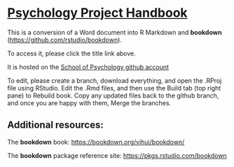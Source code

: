 # [Psychology Project Handbook](https://plymouthpsychology.github.io/project/main/_book/index.html)

This is a conversion of a Word document into R Markdown and **bookdown** (https://github.com/rstudio/bookdown). 

To access it, please click the title link above. 

It is hosted on the [School of Psychology github account](https://github.org/PlymouthPsychology/project)

To edit, please create a branch, download everything, and open the .RProj file using RStudio. Edit the .Rmd files, and then use the Build tab (top right pane) to Rebuild book. Copy any updated files back to the github branch, and once you are happy with them, Merge the branches.

## Additional resources:

The **bookdown** book: https://bookdown.org/yihui/bookdown/

The **bookdown** package reference site: https://pkgs.rstudio.com/bookdown
